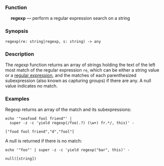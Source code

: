 ### Function

&emsp; **regexp** &mdash; perform a regular expression search on a string

### Synopsis

```
regexp(re: string|regexp, s: string) -> any
```

### Description
The _regexp_ function returns an array of strings holding the text
of the left most match of the regular expression `re`, which can be either
a string value or a [regular expression](../search-expressions#regular-expressions),
and the matches of each parenthesized subexpression (also known as capturing
groups) if there are any. A null value indicates no match.

### Examples

Regexp returns an array of the match and its subexpressions:
```mdtest-command
echo '"seafood fool friend"' |
  super -z -c 'yield regexp(/foo(.?) (\w+) fr.*/, this)' -
```

```mdtest-output
["food fool friend","d","fool"]
```

A null is returned if there is no match:
```mdtest-command
echo '"foo"' | super -z -c 'yield regexp("bar", this)' -
```

```mdtest-output
null([string])
```
